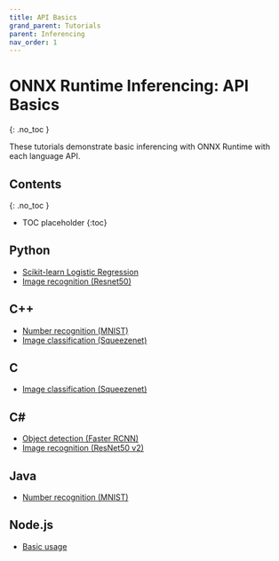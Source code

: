 ```yaml
---
title: API Basics
grand_parent: Tutorials
parent: Inferencing
nav_order: 1
---
```

# ONNX Runtime Inferencing: API Basics
{: .no_toc }

These tutorials demonstrate basic inferencing with ONNX Runtime with each language API. 


## Contents
{: .no_toc }

* TOC placeholder
{:toc}


## Python
* [Scikit-learn Logistic Regression](https://microsoft.github.io/onnxruntime/python/tutorial.html)
* [Image recognition (Resnet50)](https://github.com/onnx/onnx-docker/blob/master/onnx-ecosystem/inference_demos/resnet50_modelzoo_onnxruntime_inference.ipynb)


## C++
* [Number recognition (MNIST)](../tutorials/mnist_cpp.html)
* [Image classification (Squeezenet)](https://github.com/microsoft/onnxruntime/blob/master/csharp/test/Microsoft.ML.OnnxRuntime.EndToEndTests.Capi/CXX_Api_Sample.cpp)

## C
* [Image classification (Squeezenet)](https://github.com/microsoft/onnxruntime/blob/master/csharp/test/Microsoft.ML.OnnxRuntime.EndToEndTests.Capi/C_Api_Sample.cpp)

## C#
* [Object detection (Faster RCNN)](../tutorials/fasterrcnn_csharp.html)
* [Image recognition (ResNet50 v2)](../tutorials/resnet50_csharp.html)

## Java
* [Number recognition (MNIST)](../tutorials/mnist_java.html)

## Node.js
* [Basic usage](https://github.com/microsoft/onnxruntime/tree/master/samples/nodejs)
